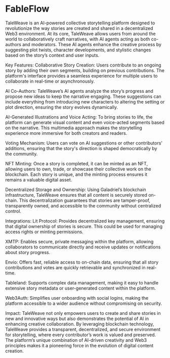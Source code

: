 # FableFlow

TaleWeave is an AI-powered collective storytelling platform designed to revolutionize the way stories are created and shared in a decentralized Web3 environment. At its core, TaleWeave allows users from around the world to collaboratively craft narratives, with AI agents acting as both co-authors and moderators. These AI agents enhance the creative process by suggesting plot twists, character developments, and stylistic changes based on the story’s context and user inputs.

Key Features:
Collaborative Story Creation: Users contribute to an ongoing story by adding their own segments, building on previous contributions. The platform's interface provides a seamless experience for multiple users to collaborate in real-time or asynchronously.

AI Co-Authors: TaleWeave’s AI agents analyze the story’s progress and propose new ideas to keep the narrative engaging. These suggestions can include everything from introducing new characters to altering the setting or plot direction, ensuring the story evolves dynamically.

AI-Generated Illustrations and Voice Acting: To bring stories to life, the platform can generate visual content and even voice-acted segments based on the narrative. This multimedia approach makes the storytelling experience more immersive for both creators and readers.

Voting Mechanism: Users can vote on AI suggestions or other contributors' additions, ensuring that the story's direction is shaped democratically by the community.

NFT Minting: Once a story is completed, it can be minted as an NFT, allowing users to own, trade, or showcase their collective work on the blockchain. Each story is unique, and the minting process ensures it remains a valuable digital asset.

Decentralized Storage and Ownership: Using Galadriel’s blockchain infrastructure, TaleWeave ensures that all content is securely stored on-chain. This decentralization guarantees that stories are tamper-proof, transparently owned, and accessible to the community without centralized control.

Integrations:
Lit Protocol: Provides decentralized key management, ensuring that digital ownership of stories is secure. This could be used for managing access rights or minting permissions.

XMTP: Enables secure, private messaging within the platform, allowing collaborators to communicate directly and receive updates or notifications about story progress.

Envio: Offers fast, reliable access to on-chain data, ensuring that all story contributions and votes are quickly retrievable and synchronized in real-time.

Tableland: Supports complex data management, making it easy to handle extensive story metadata or user-generated content within the platform.

Web3Auth: Simplifies user onboarding with social logins, making the platform accessible to a wider audience without compromising on security.

Impact:
TaleWeave not only empowers users to create and share stories in new and innovative ways but also demonstrates the potential of AI in enhancing creative collaboration. By leveraging blockchain technology, TaleWeave provides a transparent, decentralized, and secure environment for storytelling, where every contributor’s work is valued and preserved. The platform’s unique combination of AI-driven creativity and Web3 principles makes it a pioneering force in the evolution of digital content creation.
